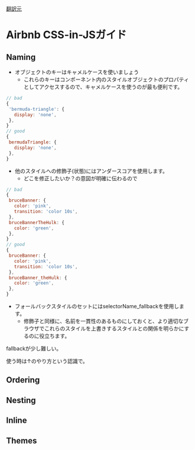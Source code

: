 [翻訳元](https://github.com/airbnb/javascript/tree/master/css-in-javascript)

# Airbnb CSS-in-JSガイド

## Naming

- オブジェクトのキーはキャメルケースを使いましょう
  - これらのキーはコンポーネント内のスタイルオブジェクトのプロパティとしてアクセスするので、キャメルケースを使うのが最も便利です。

 ```js
 // bad
{
  'bermuda-triangle': {
    display: 'none',
  },
}
// good
{
  bermudaTriangle: {
    display: 'none',
  },
}
 ```
 
- 他のスタイルへの修飾子(状態)にはアンダースコアを使用します。
   - どこを修正したいか？の意図が明確に伝わるので

 ```js
 // bad
{
  bruceBanner: {
    color: 'pink',
    transition: 'color 10s',
  },
  bruceBannerTheHulk: {
    color: 'green',
  },
}
// good
{
  bruceBanner: {
    color: 'pink',
    transition: 'color 10s',
  },
  bruceBanner_theHulk: {
    color: 'green',
  },
}
 ```

- フォールバックスタイルのセットにはselectorName_fallbackを使用します。
  - 修飾子と同様に、名前を一貫性のあるものにしておくと、より適切なブラウザでこれらのスタイルを上書きするスタイルとの関係を明らかにするのに役立ちます。
 
fallbackが少し難しい。

使う時は↑のやり方という認識で。
 
 
 
 
 
 
 
 
 
 
 

## Ordering


## Nesting


## Inline


## Themes